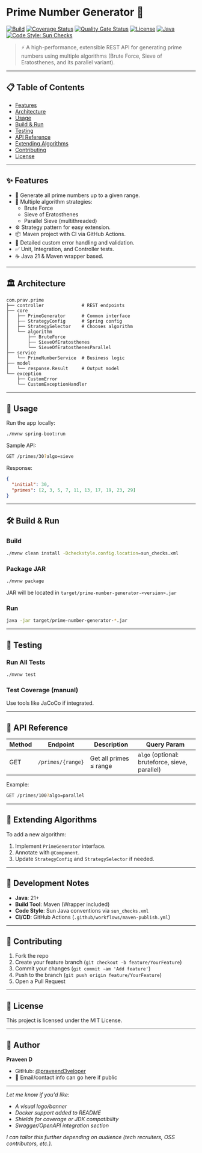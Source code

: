 # Prime Number Generator 🔢

[![Build](https://img.shields.io/github/actions/workflow/status/praveend3veloper/prime-number-generator/maven-publish.yml?branch=main)](https://github.com/praveend3veloper/prime-number-generator/actions)
[![Coverage Status](https://coveralls.io/repos/github/praveenD3veloper/prime-number-generator/badge.svg)](https://coveralls.io/github/praveenD3veloper/prime-number-generator)
[![Quality Gate Status](https://sonarcloud.io/api/project_badges/measure?project=praveenD3veloper_prime-number-generator&metric=alert_status)](https://sonarcloud.io/dashboard?id=praveenD3veloper_prime-number-generator)
[![License](https://img.shields.io/github/license/praveend3veloper/prime-number-generator)](LICENSE)
[![Java](https://img.shields.io/badge/Java-21-blue)](https://www.oracle.com/java/technologies/javase/jdk21-archive-downloads.html)
[![Code Style: Sun Checks](https://img.shields.io/badge/code%20style-sun-yellow)](sun_checks.xml)

> ⚡ A high-performance, extensible REST API for generating prime numbers using multiple algorithms (Brute Force, Sieve of Eratosthenes, and its parallel variant).

---

## 📋 Table of Contents

- [Features](#features)
- [Architecture](#architecture)
- [Usage](#usage)
- [Build & Run](#build--run)
- [Testing](#testing)
- [API Reference](#api-reference)
- [Extending Algorithms](#extending-algorithms)
- [Contributing](#contributing)
- [License](#license)

---

## ✨ Features

- 🔢 Generate all prime numbers up to a given range.
- 🔁 Multiple algorithm strategies:
  - Brute Force
  - Sieve of Eratosthenes
  - Parallel Sieve (multithreaded)
- ⚙️ Strategy pattern for easy extension.
- 📦 Maven project with CI via GitHub Actions.
- 📜 Detailed custom error handling and validation.
- ✅ Unit, Integration, and Controller tests.
- ☕ Java 21 & Maven wrapper based.

---

## 🏛 Architecture

```text
com.prav.prime
├── controller              # REST endpoints
├── core
│   ├── PrimeGenerator      # Common interface
│   ├── StrategyConfig      # Spring config
│   ├── StrategySelector    # Chooses algorithm
│   └── algorithm
│       ├── BruteForce
│       ├── SieveOfEratosthenes
│       └── SieveOfEratosthenesParallel
├── service
│   └── PrimeNumberService  # Business logic
├── model
│   └── response.Result     # Output model
└── exception
    ├── CustomError
    └── CustomExceptionHandler
```

---

## 🚀 Usage

Run the app locally:

```bash
./mvnw spring-boot:run
```

Sample API:

```bash
GET /primes/30?algo=sieve
```

Response:

```json
{
  "initial": 30,
  "primes": [2, 3, 5, 7, 11, 13, 17, 19, 23, 29]
}
```

---

## 🛠️ Build & Run

### Build

```bash
./mvnw clean install -Dcheckstyle.config.location=sun_checks.xml
```

### Package JAR

```bash
./mvnw package
```

JAR will be located in `target/prime-number-generator-<version>.jar`

### Run

```bash
java -jar target/prime-number-generator-*.jar
```

---

## 🧪 Testing

### Run All Tests

```bash
./mvnw test
```

### Test Coverage (manual)

Use tools like JaCoCo if integrated.

---

## 📡 API Reference

| Method | Endpoint | Description | Query Param |
|--------|----------|-------------|-------------|
| GET | `/primes/{range}` | Get all primes ≤ range | `algo` (optional: bruteforce, sieve, parallel) |

Example:

```bash
GET /primes/100?algo=parallel
```

---

## 🧩 Extending Algorithms

To add a new algorithm:

1. Implement `PrimeGenerator` interface.
2. Annotate with `@Component`.
3. Update `StrategyConfig` and `StrategySelector` if needed.

---

## 🧰 Development Notes

- **Java**: 21+
- **Build Tool**: Maven (Wrapper included)
- **Code Style**: Sun Java conventions via `sun_checks.xml`
- **CI/CD**: GitHub Actions (`.github/workflows/maven-publish.yml`)

---

## 🤝 Contributing

1. Fork the repo
2. Create your feature branch (`git checkout -b feature/YourFeature`)
3. Commit your changes (`git commit -am 'Add feature'`)
4. Push to the branch (`git push origin feature/YourFeature`)
5. Open a Pull Request

---

## 📄 License

This project is licensed under the MIT License.

---

## 👤 Author

**Praveen D**
- GitHub: [@praveend3veloper](https://github.com/praveend3veloper)
- 📧 Email/contact info can go here if public

---

*Let me know if you'd like:*
- *A visual logo/banner*
- *Docker support added to README*
- *Shields for coverage or JDK compatibility*
- *Swagger/OpenAPI integration section*

*I can tailor this further depending on audience (tech recruiters, OSS contributors, etc.).*